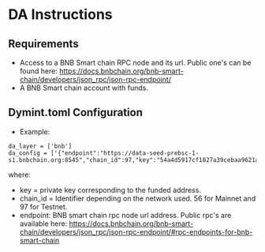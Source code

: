 # DA Instructions

## Requirements
- Access to a BNB Smart chain RPC node and its url. Public one's can be found here: https://docs.bnbchain.org/bnb-smart-chain/developers/json_rpc/json-rpc-endpoint/
- A BNB Smart chain account with funds.

## Dymint.toml Configuration

* Example:
```shell 
da_layer = ['bnb']
da_config = ['{"endpoint":"https://data-seed-prebsc-1-s1.bnbchain.org:8545","chain_id":97,"key":"54a4d5917cf1827a39cebaa9621aed61bdbf82b800aafa91960d16edaf6911a7"}']
```

where: 

* key = private key corresponding to the funded address.
* chain_id = Identifier depending on the network used. 56 for Mainnet and 97 for Testnet.
* endpoint: BNB smart chain rpc node url address. Public rpc's are available here: https://docs.bnbchain.org/bnb-smart-chain/developers/json_rpc/json-rpc-endpoint/#rpc-endpoints-for-bnb-smart-chain

